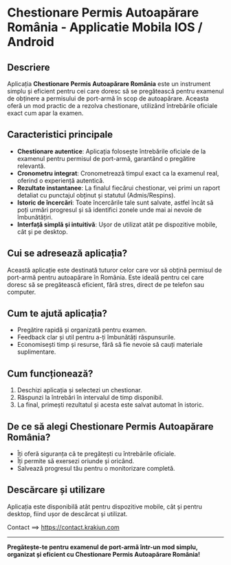 # Chestionare Permis Autoapărare România - Applicatie Mobila IOS / Android

## Descriere
Aplicația **Chestionare Permis Autoapărare România** este un instrument simplu și eficient pentru cei care doresc să se pregătească pentru examenul de obținere a permisului de port-armă în scop de autoapărare. Aceasta oferă un mod practic de a rezolva chestionare, utilizând întrebările oficiale exact cum apar la examen.

## Caracteristici principale
- **Chestionare autentice**: Aplicația folosește întrebările oficiale de la examenul pentru permisul de port-armă, garantând o pregătire relevantă.
- **Cronometru integrat**: Cronometrează timpul exact ca la examenul real, oferind o experiență autentică.
- **Rezultate instantanee**: La finalul fiecărui chestionar, vei primi un raport detaliat cu punctajul obținut și statutul (Admis/Respins).
- **Istoric de încercări**: Toate încercările tale sunt salvate, astfel încât să poți urmări progresul și să identifici zonele unde mai ai nevoie de îmbunătățiri.
- **Interfață simplă și intuitivă**: Ușor de utilizat atât pe dispozitive mobile, cât și pe desktop.

## Cui se adresează aplicația?
Această aplicație este destinată tuturor celor care vor să obțină permisul de port-armă pentru autoapărare în România. Este ideală pentru cei care doresc să se pregătească eficient, fără stres, direct de pe telefon sau computer.

## Cum te ajută aplicația?
- Pregătire rapidă și organizată pentru examen.
- Feedback clar și util pentru a-ți îmbunătăți răspunsurile.
- Economisești timp și resurse, fără să fie nevoie să cauți materiale suplimentare.

## Cum funcționează?
1. Deschizi aplicația și selectezi un chestionar.
2. Răspunzi la întrebări în intervalul de timp disponibil.
3. La final, primești rezultatul și acesta este salvat automat în istoric.

## De ce să alegi Chestionare Permis Autoapărare România?
- Îți oferă siguranța că te pregătești cu întrebările oficiale.
- Îți permite să exersezi oriunde și oricând.
- Salvează progresul tău pentru o monitorizare completă.

## Descărcare și utilizare
Aplicația este disponibilă atât pentru dispozitive mobile, cât și pentru desktop, fiind ușor de descărcat și utilizat.


Contact ==> https://contact.krakiun.com

---

**Pregătește-te pentru examenul de port-armă într-un mod simplu, organizat și eficient cu Chestionare Permis Autoapărare România!**
